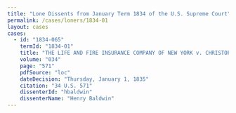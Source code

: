 ```yaml
---
title: "Lone Dissents from January Term 1834 of the U.S. Supreme Court"
permalink: /cases/loners/1834-01
layout: cases
cases:
  - id: "1834-065"
    termId: "1834-01"
    title: "THE LIFE AND FIRE INSURANCE COMPANY OF NEW YORK v. CHRISTOPHER ADAMS"
    volume: "034"
    page: "571"
    pdfSource: "loc"
    dateDecision: "Thursday, January 1, 1835"
    citation: "34 U.S. 571"
    dissenterId: "hbaldwin"
    dissenterName: "Henry Baldwin"
---
```

